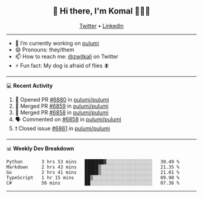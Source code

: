 <h2 align="center"> 👋 Hi there, I'm Komal 🧑🏾‍💻 </h2>
<p align="center">
    <a href="https://twitter.com/zwitkali">Twitter</a> •
    <a href="https://www.linkedin.com/in/komal-ali/">LinkedIn</a>
</p>

--------

- 🔭 I’m currently working on [pulumi](https://github.com/pulumi/pulumi)
- 😄 Pronouns: they/them
- 📫 How to reach me: [@zwitkali](https://twitter.com/zwitkali) on Twitter
- ⚡ Fun fact: My dog is afraid of flies 🪰

--------
💻 **Recent Activity**

<!--START_SECTION:activity-->
1. 💪 Opened PR [#6880](https://github.com/pulumi/pulumi/pull/6880) in [pulumi/pulumi](https://github.com/pulumi/pulumi)
2. 🎉 Merged PR [#6859](https://github.com/pulumi/pulumi/pull/6859) in [pulumi/pulumi](https://github.com/pulumi/pulumi)
3. 🎉 Merged PR [#6858](https://github.com/pulumi/pulumi/pull/6858) in [pulumi/pulumi](https://github.com/pulumi/pulumi)
4. 🗣 Commented on [#6858](https://github.com/pulumi/pulumi/issues/6858) in [pulumi/pulumi](https://github.com/pulumi/pulumi)
5. ❗️ Closed issue [#6861](https://github.com/pulumi/pulumi/issues/6861) in [pulumi/pulumi](https://github.com/pulumi/pulumi)
<!--END_SECTION:activity-->

--------

📊 **Weekly Dev Breakdown**
<!--START_SECTION:waka-->
```text
Python       3 hrs 53 mins   ███████▓░░░░░░░░░░░░░░░░░   30.49 % 
Markdown     2 hrs 43 mins   █████▒░░░░░░░░░░░░░░░░░░░   21.35 % 
Go           2 hrs 41 mins   █████▒░░░░░░░░░░░░░░░░░░░   21.01 % 
TypeScript   1 hr 15 mins    ██▒░░░░░░░░░░░░░░░░░░░░░░   09.90 % 
C#           56 mins         ██░░░░░░░░░░░░░░░░░░░░░░░   07.36 % 
```
<!--END_SECTION:waka-->

--------